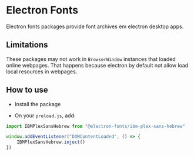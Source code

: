 # Electron Fonts

Electron fonts packages provide font archives em electron desktop apps.

## Limitations

These packages may not work in `BrowserWindow` instances that loaded online webpages. That happens because electron by default not allow load local resources in webpages.

## How to use

* Install the package

* On your `preload.js`, add:

```ts
import IBMPlexSansHebrew from "@electron-fonts/ibm-plex-sans-hebrew"

window.addEventListener("DOMContentLoaded", () => {
    IBMPlexSansHebrew.inject()
})
```
